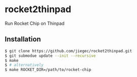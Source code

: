 # rocket2thinpad

Run Rocket Chip on Thinpad

## Installation

```bash
$ git clone https://github.com/jiegec/rocket2thinpad.git
$ git submodue update --init --recursive
$ make
$ # alternatively
$ make ROCKET_DIR=/path/to/rocket-chip
```